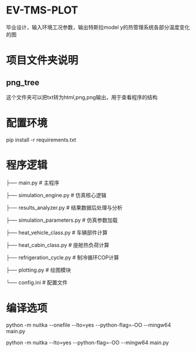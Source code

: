 # EV-TMS-PLOT
毕业设计，输入环境工况参数，输出特斯拉model y的热管理系统各部分温度变化的图

# 项目文件夹说明
## png_tree
这个文件夹可以把txt转为html,png,png输出，用于查看程序的结构

# 配置环境
pip install -r requirements.txt

# 程序逻辑
├── main.py                     # 主程序

├── simulation_engine.py        # 仿真核心逻辑

├── results_analyzer.py         # 结果数据后处理与分析

├── simulation_parameters.py    # 仿真参数加载

├── heat_vehicle_class.py       # 车辆部件计算

├── heat_cabin_class.py          # 座舱热负荷计算

├── refrigeration_cycle.py      # 制冷循环COP计算

├── plotting.py                 # 绘图模块

└── config.ini                  # 配置文件

# 编译选项
python -m nuitka --onefile --lto=yes --python-flag=-OO --mingw64 main.py

python -m nuitka --lto=yes --python-flag=-OO --mingw64 main.py

